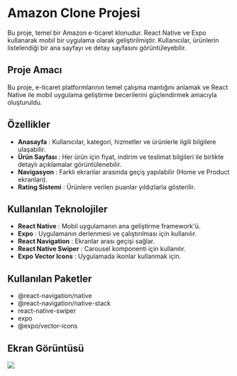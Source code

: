 # Amazon Clone Projesi

Bu proje, temel bir Amazon e-ticaret klonudur. React Native ve Expo kullanarak mobil bir uygulama olarak geliştirilmiştir. Kullanıcılar, ürünlerin listelendiği bir ana sayfayı ve detay sayfasını görüntüleyebilir.

## Proje Amacı

Bu proje, e-ticaret platformlarının temel çalışma mantığını anlamak ve React Native ile mobil uygulama geliştirme becerilerini güçlendirmek amacıyla oluşturuldu.

## Özellikler

- **Anasayfa** : Kullanıcılar, kategori, hizmetler ve ürünlerle ilgili bilgilere ulaşabilir.
- **Ürün Sayfası** : Her ürün için fiyat, indirim ve teslimat bilgileri ile birlikte detaylı açıklamalar görüntülenebilir.
- **Navigasyon** : Farklı ekranlar arasında geçiş yapılabilir (Home ve Product ekranları).
- **Rating Sistemi** : Ürünlere verilen puanlar yıldızlarla gösterilir.

## Kullanılan Teknolojiler

- **React Native** : Mobil uygulamanın ana geliştirme framework'ü.
- **Expo** : Uygulamanın derlenmesi ve çalıştırılması için kullanılır.
- **React Navigation** : Ekranlar arası geçişi sağlar.
- **React Native Swiper** : Carousel komponenti için kullanılır.
- **Expo Vector Icons** : Uygulamada ikonlar kullanmak için.

## Kullanılan Paketler

- @react-navigation/native
- @react-navigation/native-stack
- react-native-swiper
- expo
- @expo/vector-icons

## Ekran Görüntüsü

![](../amazon.gif)
